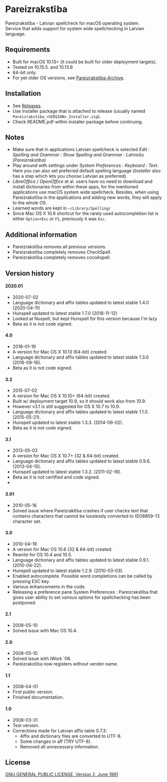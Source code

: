 # Pareizrakstība

Pareizrakstība - Latvian spellcheck for macOS operating system.  
Service that adds support for system wide spellchecking in Latvian language.

## Requirements

* Built for macOS 10.13+ (it could be built for older deployment targets).  
* Tested on 10.15.5. and 10.13.6
* 64-bit only.
* For yet older OS versions, see [Pareizrakstiba-Archive](https://github.com/WARP-LAB/Pareizrakstiba-Archive).

## Installation

* See [Releases](https://github.com/WARP-LAB/Pareizrakstiba/releases).
* Use Installer package that is attached to release (usually named `Pareizrakstiba_<VERSION>_Installer.zip`).
* Check README.pdf within installer package before continuing.

## Notes

* Make sure that in applications Latvian spellcheck is selected *Edit : Spelling and Grammar : Show Spelling and Grammar : Latviešu (Pareizrakstiba)*
* Play around with settings under *System Preferences : Keyboard : Text*. Here you can also set preferred default spelling language (*Installer* also has a step which lets you choose Latvian as preferred).
* *LibreOffice* / *OpenOffice* et al. users have no need to download and install dictionaries from within these apps, for the mentioned applications use macOS system wide spellcheck. Besides, when using Pareizrakstība in the applications and adding new words, they will apply to the whole OS.
* Learned words are kept in `~/Library/Spelling/`
* Since Mac OS X 10.6 shortcut for the rarely used autocompletion list is either `Option+Esc` or `F5`, previously it was `Esc`.

## Additional information

* Pareizrakstība removes all previous versions.
* Pareizrakstība completely removes CheckSpell.
* Pareizrakstība completely removes cocoAspell.

## Version history

#### 2020.01

* 2020-07-02  
* Language dictionary and affix tables updated to latest stable 1.4.0 (2020-04-11)
* Hunspell updated to latest stable 1.7.0 (2018-11-12)
* Looked at Nuspell, but kept Hunspell for this version because I'm lazy
* Beta as it is not code signed.

#### 4.0

* 2018-01-19
* A version for Mac OS X 10.13 (64-bit) created.
* Language dictionary and affix tables updated to latest stable 1.3.0 (2016-09-16).
* Beta as it is not code signed.

#### 3.2

* 2015-07-02
* A version for Mac OS X 10.10+ (64-bit) created.
* Built w/ deployment target 10.9, so it should work also from 10.9.
* However v3.1 is still suggested for OS X 10.7 to 10.9.
* Language dictionary and affix tables updated to latest stable 1.1.0. (2015-05-21).
* Hunspell updated to latest stable 1.3.3. (2014-06-02).
* Beta as it is not code signed.

#### 3.1

* 2013-05-03
* A version for Mac OS X 10.7+ (32 & 64-bit) created.
* Language dictionary and affix tables updated to latest stable 0.9.6. (2013-04-15).
* Hunspell updated to latest stable 1.3.2. (2011-02-16).
* Beta as it is not certified and code signed.
* 
#### 3.01

* 2010-05-16
* Solved issue where Pareizraktība crashes if user checks text that contains characters that cannot be losslessly converted to ISO8859-13 character set.

#### 3.0

* 2010-04-19
* A version for Mac OS 10.6 (32 & 64-bit) created.
* Rewrite for OS 10.4 and 10.5.
* Language dictionary and affix tables updated to latest stable 0.9.1. (2010-04-22).
* Hunspell updated to latest stable 1.2.9. (2010-03-03).
* Enabled autocomplete. Possible word completions can be called by pressing ESC key.
* Various enhancements in the code.
* Releasing a preference pane System Preferences : Pareizrakstība that gives user ability to set various options for spellchecking has been postponed.

#### 2.1

* 2008-05-10
* Solved issue with Mac OS 10.4.

#### 2.0

* 2008-05-10
* Solved issue with iWork '08.
* Pareizrakstība now registers without vendor name.

#### 1.1

* 2008-04-01
* First public version.
* Finished documentation.

#### 1.0

* 2008-03-31
* Test version.
* Corrections made for Latvian affix table 0.7.3:
	- Affix and dictionary files are converted to UTF-8.
	- Some changes in aff (TRY UTF-8).
	- Removed all unnecessary information.

## License

[GNU GENERAL PUBLIC LICENSE, Version 2, June 1991](https://www.gnu.org/licenses/old-licenses/gpl-2.0.en.html)
